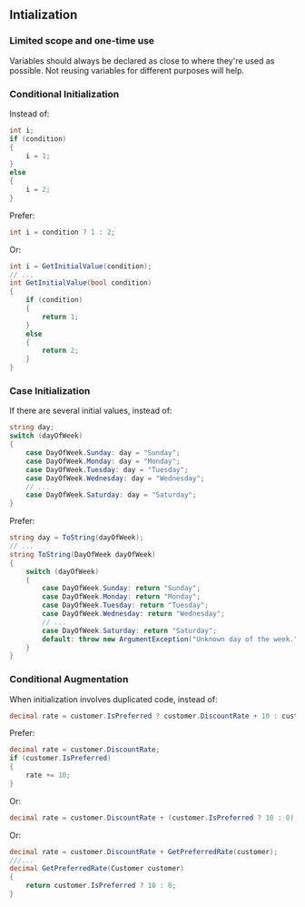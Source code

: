 ## Intialization
### Limited scope and one-time use
Variables should always be declared as close to where they're used as possible. Not reusing variables for different purposes will help.

### Conditional Initialization
Instead of:

```csharp
int i;
if (condition) 
{
    i = 1;
}
else 
{
    i = 2;
}
```

Prefer:

```csharp
int i = condition ? 1 : 2;
```

Or:

```csharp
int i = GetInitialValue(condition);
// ...
int GetInitialValue(bool condition)
{
    if (condition)
    {
        return 1;
    }
    else
    {
        return 2;
    }
}
```

### Case Initialization
If there are several initial values, instead of:

```csharp
string day;
switch (dayOfWeek)
{
    case DayOfWeek.Sunday: day = "Sunday";
    case DayOfWeek.Monday: day = "Monday";
    case DayOfWeek.Tuesday: day = "Tuesday";
    case DayOfWeek.Wednesday: day = "Wednesday";
    // ...
    case DayOfWeek.Saturday: day = "Saturday";
}
```

Prefer:

```csharp
string day = ToString(dayOfWeek);
// ...
string ToString(DayOfWeek dayOfWeek)
{
    switch (dayOfWeek)
    {
        case DayOfWeek.Sunday: return "Sunday";
        case DayOfWeek.Monday: return "Monday";
        case DayOfWeek.Tuesday: return "Tuesday";
        case DayOfWeek.Wednesday: return "Wednesday";
        // ...
        case DayOfWeek.Saturday: return "Saturday";
        default: throw new ArgumentException("Unknown day of the week.", nameof(dayOfWeek));
    }
}
```


### Conditional Augmentation
When initialization involves duplicated code, instead of:

```csharp
decimal rate = customer.IsPreferred ? customer.DiscountRate + 10 : customer.DiscountRate;
```

Prefer:

```csharp
decimal rate = customer.DiscountRate;
if (customer.IsPreferred)
{
    rate += 10;
}
```

Or:

```csharp
decimal rate = customer.DiscountRate + (customer.IsPreferred ? 10 : 0);
```

Or:

```csharp
decimal rate = customer.DiscountRate + GetPreferredRate(customer);
///...
decimal GetPreferredRate(Customer customer)
{
    return customer.IsPreferred ? 10 : 0;
}
```